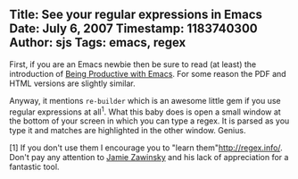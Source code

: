 Title: See your regular expressions in Emacs
Date: July 6, 2007
Timestamp: 1183740300
Author: sjs
Tags: emacs, regex
----

First, if you are an Emacs newbie then be sure to read (at least) the introduction of <a href="http://stuff.mit.edu/iap/emacs">Being Productive with Emacs</a>. For some reason the PDF and HTML versions are slightly similar.

Anyway, it mentions <code>re-builder</code> which is an awesome little gem if you use regular expressions at all<sup>1</sup>. What this baby does is open a small window at the bottom of your screen in which you can type a regex.  It is parsed as you type it and matches are highlighted in the other window. Genius.

[1] If you don't use them I encourage you to "learn them"http://regex.info/. Don't pay any attention to <a href="http://regex.info/blog/2006-09-15/247">Jamie Zawinsky</a> and his lack of appreciation for a fantastic tool.
